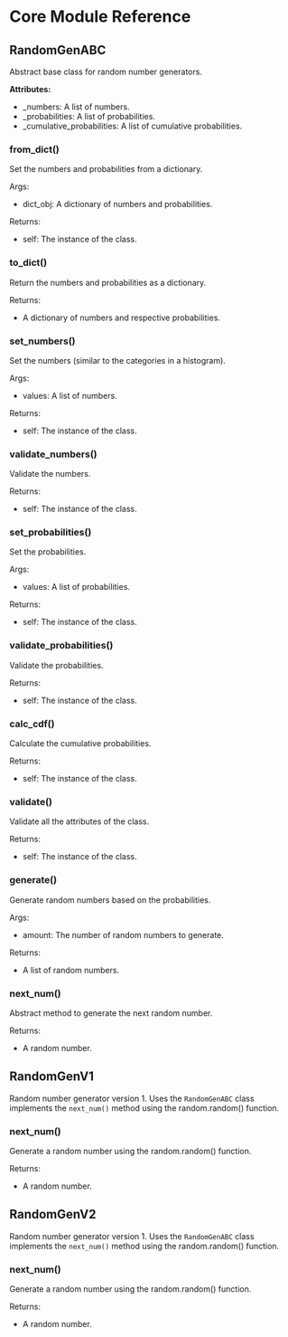 # Core Module Reference

## RandomGenABC

Abstract base class for random number generators.

**Attributes:**
* _numbers: A list of numbers.
* _probabilities: A list of probabilities.
* _cumulative_probabilities: A list of cumulative probabilities.

### from_dict()

Set the numbers and probabilities from a dictionary.

Args:

- dict_obj: A dictionary of numbers and probabilities.

Returns: 

- self: The instance of the class.

### to_dict()

Return the numbers and probabilities as a dictionary.

Returns:

- A dictionary of numbers and respective probabilities.

### set_numbers()

Set the numbers (similar to the categories in a histogram).

Args:

- values: A list of numbers.

Returns:

- self: The instance of the class.

### validate_numbers()

Validate the numbers.

Returns:

- self: The instance of the class.

### set_probabilities()

Set the probabilities.

Args:

- values: A list of probabilities.

Returns:

- self: The instance of the class.

### validate_probabilities()

Validate the probabilities.

Returns:

- self: The instance of the class.

### calc_cdf()

Calculate the cumulative probabilities.

Returns:

- self: The instance of the class.

### validate()

Validate all the attributes of the class.

Returns:

- self: The instance of the class.

### generate()

Generate random numbers based on the probabilities.

Args:

- amount: The number of random numbers to generate.

Returns:

- A list of random numbers.

### next_num()

Abstract method to generate the next random number.

Returns:

- A random number.


## RandomGenV1

Random number generator version 1. Uses the `RandomGenABC` class implements
the `next_num()` method using the random.random() function.

### next_num()

Generate a random number using the random.random() function.

Returns:

- A random number.

## RandomGenV2

Random number generator version 1. Uses the `RandomGenABC` class implements
the `next_num()` method using the random.random() function.

### next_num()

Generate a random number using the random.random() function.

Returns:

- A random number.
